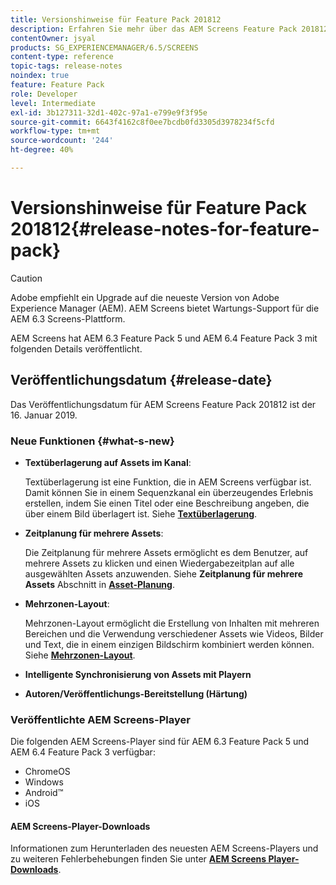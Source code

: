 ```yaml
---
title: Versionshinweise für Feature Pack 201812
description: Erfahren Sie mehr über das AEM Screens Feature Pack 201812, das am 16. Januar 2019 veröffentlicht wurde.
contentOwner: jsyal
products: SG_EXPERIENCEMANAGER/6.5/SCREENS
content-type: reference
topic-tags: release-notes
noindex: true
feature: Feature Pack
role: Developer
level: Intermediate
exl-id: 3b127311-32d1-402c-97a1-e799e9f3f95e
source-git-commit: 6643f4162c8f0ee7bcdb0fd3305d3978234f5cfd
workflow-type: tm+mt
source-wordcount: '244'
ht-degree: 40%

---
```


# Versionshinweise für Feature Pack 201812{#release-notes-for-feature-pack}

>[!CAUTION]
>
>Adobe empfiehlt ein Upgrade auf die neueste Version von Adobe Experience Manager (AEM). AEM Screens bietet Wartungs-Support für die AEM 6.3 Screens-Plattform.

AEM Screens hat AEM 6.3 Feature Pack 5 und AEM 6.4 Feature Pack 3 mit folgenden Details veröffentlicht.

## Veröffentlichungsdatum {#release-date}

Das Veröffentlichungsdatum für AEM Screens Feature Pack 201812 ist der 16. Januar 2019.

### Neue Funktionen {#what-s-new}

* **Textüberlagerung auf Assets im Kanal**:

  Textüberlagerung ist eine Funktion, die in AEM Screens verfügbar ist. Damit können Sie in einem Sequenzkanal ein überzeugendes Erlebnis erstellen, indem Sie einen Titel oder eine Beschreibung angeben, die über einem Bild überlagert ist. Siehe [**Textüberlagerung**](text-overlay.md).

* **Zeitplanung für mehrere Assets**:

  Die Zeitplanung für mehrere Assets ermöglicht es dem Benutzer, auf mehrere Assets zu klicken und einen Wiedergabezeitplan auf alle ausgewählten Assets anzuwenden. Siehe **Zeitplanung für mehrere Assets** Abschnitt in **[Asset-Planung](asset-level-scheduling.md)**.

* **Mehrzonen-Layout**:

  Mehrzonen-Layout ermöglicht die Erstellung von Inhalten mit mehreren Bereichen und die Verwendung verschiedener Assets wie Videos, Bilder und Text, die in einem einzigen Bildschirm kombiniert werden können. Siehe **[Mehrzonen-Layout](multi-zone-layout-aem-screens.md)**.

* **Intelligente Synchronisierung von Assets mit Playern**
* **Autoren/Veröffentlichungs-Bereitstellung (Härtung)**

### Veröffentlichte AEM Screens-Player

Die folgenden AEM Screens-Player sind für AEM 6.3 Feature Pack 5 und AEM 6.4 Feature Pack 3 verfügbar:

* ChromeOS
* Windows
* Android™
* iOS

#### AEM Screens-Player-Downloads 

Informationen zum Herunterladen des neuesten AEM Screens-Players und zu weiteren Fehlerbehebungen finden Sie unter [**AEM Screens Player-Downloads**](https://download.macromedia.com/screens/).
